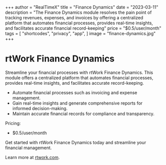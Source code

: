 +++
author = "RealTimeX"
title = "Finance Dynamics"
date = "2023-03-11"
description = "The Finance Dynamics module resolves the pain point of tracking revenues, expenses, and invoices by offering a centralized platform that automates financial processes, provides real-time insights, and facilitates accurate financial record-keeping"
price = "$0.5/user/month"
tags = [
    "shortcodes",
    "privacy",
    "app",
]
image = "finance-dynamics.jpg"
+++

# 

# rtWork Finance Dynamics

Streamline your financial processes with rtWork Finance Dynamics. This module offers a centralized platform that automates financial processes, provides real-time insights, and facilitates accurate record-keeping.

- Automate financial processes such as invoicing and expense management.
- Gain real-time insights and generate comprehensive reports for informed decision-making.
- Maintain accurate financial records for compliance and transparency.

Pricing:
- $0.5/user/month

Get started with rtWork Finance Dynamics today and streamline your financial management.

Learn more at [rtwork.com](https://www.rtwork.com).